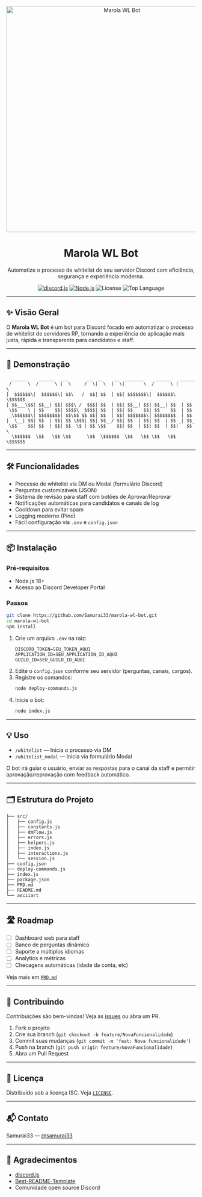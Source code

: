<div align="center">
  <img src="https://raw.githubusercontent.com/Samurai33/marola-wl-bot/main/asciiart" alt="Marola WL Bot" width="600" />
  <h1>Marola WL Bot</h1>
  <p>Automatize o processo de whitelist do seu servidor Discord com eficiência, segurança e experiência moderna.</p>
  <p>
    <a href="https://discord.js.org/"><img src="https://img.shields.io/badge/discord.js-v14-blue?logo=discord" alt="discord.js"></a>
    <a href="https://nodejs.org/"><img src="https://img.shields.io/badge/node-%3E=18.0.0-green?logo=node.js" alt="Node.js"></a>
    <img src="https://img.shields.io/github/license/Samurai33/marola-wl-bot" alt="License">
    <img src="https://img.shields.io/github/languages/top/Samurai33/marola-wl-bot" alt="Top Language">
  </p>
</div>

---

## ✨ Visão Geral

O **Marola WL Bot** é um bot para Discord focado em automatizar o processo de whitelist de servidores RP, tornando a experiência de aplicação mais justa, rápida e transparente para candidatos e staff.

---

## 🚀 Demonstração

```text
  ______    ______   __       __  __    __  _______    ______   ______ 
 /      \  /      \ |  \     /  \|  \  |  \|       \  /      \ |      \
|  $$$$$$\|  $$$$$$\| $$\   /  $$| $$  | $$| $$$$$$$\|  $$$$$$\ \$$$$$$
| $$___\$$| $$__| $$| $$$\ /  $$$| $$  | $$| $$__| $$| $$__| $$  | $$  
 \$$    \ | $$    $$| $$$$\  $$$$| $$  | $$| $$    $$| $$    $$  | $$  
 _\$$$$$$\| $$$$$$$$| $$\$$ $$ $$| $$  | $$| $$$$$$$\| $$$$$$$$  | $$  
|  \__| $$| $$  | $$| $$ \$$$| $$| $$__/ $$| $$  | $$| $$  | $$ _| $$_ 
 \$$    $$| $$  | $$| $$  \$ | $$ \$$    $$| $$  | $$| $$  | $$|   $$ \
  \$$$$$$  \$$   \$$ \$$      \$$  \$$$$$$  \$$   \$$ \$$   \$$ \$$$$$$
```

---

## 🛠️ Funcionalidades

- Processo de whitelist via DM ou Modal (formulário Discord)
- Perguntas customizáveis (JSON)
- Sistema de revisão para staff com botões de Aprovar/Reprovar
- Notificações automáticas para candidatos e canais de log
- Cooldown para evitar spam
- Logging moderno (Pino)
- Fácil configuração via `.env` e `config.json`

---

## 📦 Instalação

### Pré-requisitos
- Node.js 18+
- Acesso ao Discord Developer Portal

### Passos
```bash
git clone https://github.com/Samurai33/marola-wl-bot.git
cd marola-wl-bot
npm install
```

1. Crie um arquivo `.env` na raiz:
   ```env
   DISCORD_TOKEN=SEU_TOKEN_AQUI
   APPLICATION_ID=SEU_APPLICATION_ID_AQUI
   GUILD_ID=SEU_GUILD_ID_AQUI
   ```
2. Edite o `config.json` conforme seu servidor (perguntas, canais, cargos).
3. Registre os comandos:
   ```bash
   node deploy-commands.js
   ```
4. Inicie o bot:
   ```bash
   node index.js
   ```

---

## 💡 Uso

- `/whitelist` — Inicia o processo via DM
- `/whitelist_modal` — Inicia via formulário Modal

O bot irá guiar o usuário, enviar as respostas para o canal da staff e permitir aprovação/reprovação com feedback automático.

---

## 🗂️ Estrutura do Projeto

```
├── src/
│   ├── config.js
│   ├── constants.js
│   ├── dmFlow.js
│   ├── errors.js
│   ├── helpers.js
│   ├── index.js
│   ├── interactions.js
│   └── session.js
├── config.json
├── deploy-commands.js
├── index.js
├── package.json
├── PRD.md
├── README.md
└── asciiart
```

---

## 🛣️ Roadmap

- [ ] Dashboard web para staff
- [ ] Banco de perguntas dinâmico
- [ ] Suporte a múltiplos idiomas
- [ ] Analytics e métricas
- [ ] Checagens automáticas (idade da conta, etc)

Veja mais em [`PRD.md`](./PRD.md)

---

## 🤝 Contribuindo

Contribuições são bem-vindas! Veja as [issues](https://github.com/Samurai33/marola-wl-bot/issues) ou abra um PR.

1. Fork o projeto
2. Crie sua branch (`git checkout -b feature/NovaFuncionalidade`)
3. Commit suas mudanças (`git commit -m 'feat: Nova funcionalidade'`)
4. Push na branch (`git push origin feature/NovaFuncionalidade`)
5. Abra um Pull Request

---

## 📄 Licença

Distribuído sob a licença ISC. Veja [`LICENSE`](./LICENSE).

---

## 📬 Contato

Samurai33 — [@samurai33](https://github.com/Samurai33)

---

## 🙏 Agradecimentos

- [discord.js](https://discord.js.org/)
- [Best-README-Template](https://github.com/othneildrew/Best-README-Template)
- Comunidade open source Discord